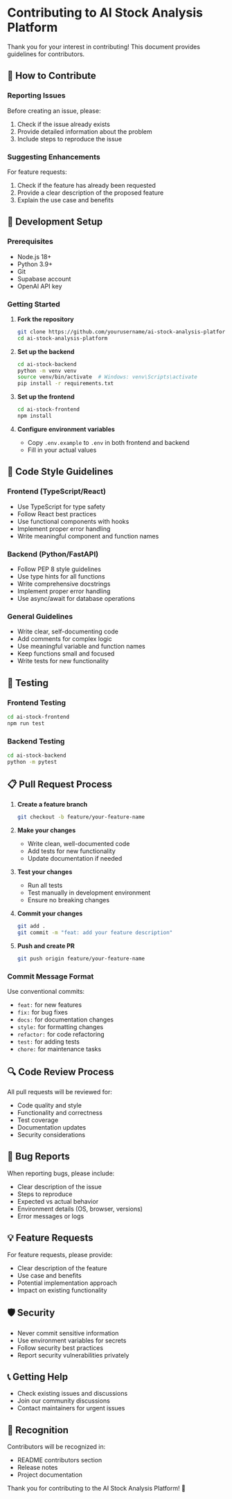 # Contributing to AI Stock Analysis Platform

Thank you for your interest in contributing! This document provides guidelines for contributors.

## 🤝 How to Contribute

### Reporting Issues

Before creating an issue, please:
1. Check if the issue already exists
2. Provide detailed information about the problem
3. Include steps to reproduce the issue

### Suggesting Enhancements

For feature requests:
1. Check if the feature has already been requested
2. Provide a clear description of the proposed feature
3. Explain the use case and benefits

## 🚀 Development Setup

### Prerequisites

- Node.js 18+
- Python 3.9+
- Git
- Supabase account
- OpenAI API key

### Getting Started

1. **Fork the repository**
   ```bash
   git clone https://github.com/yourusername/ai-stock-analysis-platform.git
   cd ai-stock-analysis-platform
   ```

2. **Set up the backend**
   ```bash
   cd ai-stock-backend
   python -m venv venv
   source venv/bin/activate  # Windows: venv\Scripts\activate
   pip install -r requirements.txt
   ```

3. **Set up the frontend**
   ```bash
   cd ai-stock-frontend
   npm install
   ```

4. **Configure environment variables**
   - Copy `.env.example` to `.env` in both frontend and backend
   - Fill in your actual values

## 📝 Code Style Guidelines

### Frontend (TypeScript/React)

- Use TypeScript for type safety
- Follow React best practices
- Use functional components with hooks
- Implement proper error handling
- Write meaningful component and function names

### Backend (Python/FastAPI)

- Follow PEP 8 style guidelines
- Use type hints for all functions
- Write comprehensive docstrings
- Implement proper error handling
- Use async/await for database operations

### General Guidelines

- Write clear, self-documenting code
- Add comments for complex logic
- Use meaningful variable and function names
- Keep functions small and focused
- Write tests for new functionality

## 🧪 Testing

### Frontend Testing
```bash
cd ai-stock-frontend
npm run test
```

### Backend Testing
```bash
cd ai-stock-backend
python -m pytest
```

## 📋 Pull Request Process

1. **Create a feature branch**
   ```bash
   git checkout -b feature/your-feature-name
   ```

2. **Make your changes**
   - Write clean, well-documented code
   - Add tests for new functionality
   - Update documentation if needed

3. **Test your changes**
   - Run all tests
   - Test manually in development environment
   - Ensure no breaking changes

4. **Commit your changes**
   ```bash
   git add .
   git commit -m "feat: add your feature description"
   ```

5. **Push and create PR**
   ```bash
   git push origin feature/your-feature-name
   ```

### Commit Message Format

Use conventional commits:
- `feat:` for new features
- `fix:` for bug fixes
- `docs:` for documentation changes
- `style:` for formatting changes
- `refactor:` for code refactoring
- `test:` for adding tests
- `chore:` for maintenance tasks

## 🔍 Code Review Process

All pull requests will be reviewed for:
- Code quality and style
- Functionality and correctness
- Test coverage
- Documentation updates
- Security considerations

## 🐛 Bug Reports

When reporting bugs, please include:
- Clear description of the issue
- Steps to reproduce
- Expected vs actual behavior
- Environment details (OS, browser, versions)
- Error messages or logs

## 💡 Feature Requests

For feature requests, please provide:
- Clear description of the feature
- Use case and benefits
- Potential implementation approach
- Impact on existing functionality

## 🛡️ Security

- Never commit sensitive information
- Use environment variables for secrets
- Follow security best practices
- Report security vulnerabilities privately

## 📞 Getting Help

- Check existing issues and discussions
- Join our community discussions
- Contact maintainers for urgent issues

## 🎉 Recognition

Contributors will be recognized in:
- README contributors section
- Release notes
- Project documentation

Thank you for contributing to the AI Stock Analysis Platform! 🚀